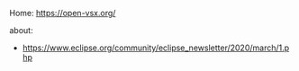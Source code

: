 Home:
https://open-vsx.org/

about:
- https://www.eclipse.org/community/eclipse_newsletter/2020/march/1.php
